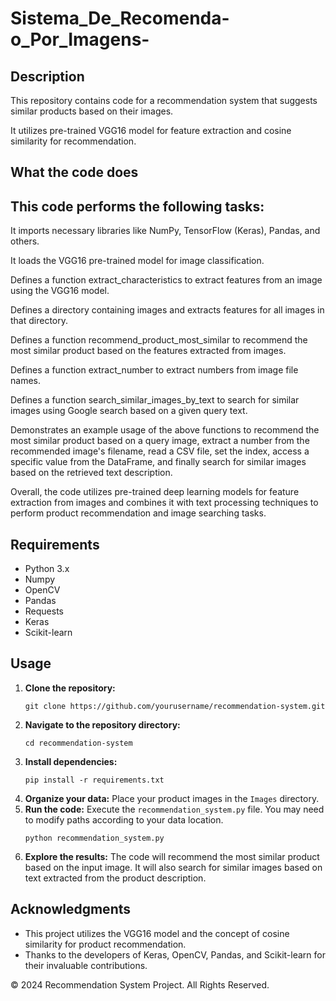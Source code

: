 # Sistema_De_Recomenda-o_Por_Imagens-


<section>
  <h2>Description</h2>
    <p>This repository contains code for a recommendation system that suggests similar products based on their images.
    <p>It utilizes pre-trained VGG16 model for feature extraction and cosine similarity for recommendation.</p>
</section>

<section>
  <h2>What the code does</h2>
    <h1>This code performs the following tasks:</h1>
      <p>It imports necessary libraries like NumPy, TensorFlow (Keras), Pandas, and others.</p>
      <p>It loads the VGG16 pre-trained model for image classification.</p>
      <p>Defines a function extract_characteristics to extract features from an image using the VGG16 model.</p>
      <p>Defines a directory containing images and extracts features for all images in that directory.</p>
      <p>Defines a function recommend_product_most_similar to recommend the most similar product based on the features extracted from images.</p>
      <p>Defines a function extract_number to extract numbers from image file names.</p>
      <p>Defines a function search_similar_images_by_text to search for similar images using Google search based on a given query text.</p>
      <p>Demonstrates an example usage of the above functions to recommend the most similar product based on a query image, extract a number from the recommended image's filename, read a CSV file, set the index, access a specific value from the DataFrame, and finally search for similar images based on the retrieved text description.</p>
      <p>Overall, the code utilizes pre-trained deep learning models for feature extraction from images and combines it with text processing techniques to perform product recommendation and image searching tasks.</p>
</section>


<section>
    <h2>Requirements</h2>
    <ul>
      <li>Python 3.x</li>
      <li>Numpy</li>
      <li>OpenCV</li>
      <li>Pandas</li>
      <li>Requests</li>
      <li>Keras</li>
      <li>Scikit-learn</li>
    </ul>
</section>

<section>
  <h2>Usage</h2>
    <ol>
      <li><strong>Clone the repository:</strong>
        <pre><code>git clone https://github.com/yourusername/recommendation-system.git</code></pre>
      </li>
      <li><strong>Navigate to the repository directory:</strong>
        <pre><code>cd recommendation-system</code></pre>
      </li>
      <li><strong>Install dependencies:</strong>
        <pre><code>pip install -r requirements.txt</code></pre>
      </li>
      <li><strong>Organize your data:</strong> Place your product images in the <code>Images</code> directory.</li>
      <li><strong>Run the code:</strong> Execute the <code>recommendation_system.py</code> file. You may need to modify paths according to your data location.
          <pre><code>python recommendation_system.py</code></pre>
      </li>
      <li><strong>Explore the results:</strong> The code will recommend the most similar product based on the input image. It will also search for similar images based on text extracted from the product description.</li>
    </ol>
</section>

<section>
  <h2>Acknowledgments</h2>
    <ul>
      <li>This project utilizes the VGG16 model and the concept of cosine similarity for product recommendation.</li>
      <li>Thanks to the developers of Keras, OpenCV, Pandas, and Scikit-learn for their invaluable contributions.</li>
    </ul>
</section>

<footer>
  <p>&copy; 2024 Recommendation System Project. All Rights Reserved.</p>
</footer>

